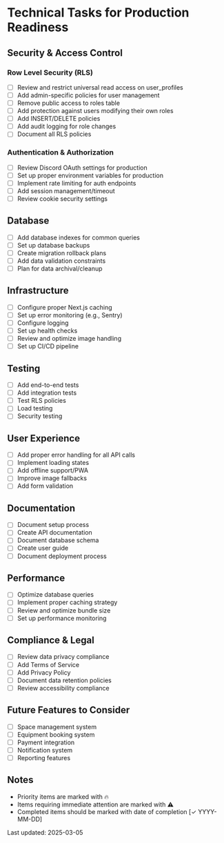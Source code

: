 # Technical Tasks for Production Readiness

## Security & Access Control

### Row Level Security (RLS)
- [ ] Review and restrict universal read access on user_profiles
- [ ] Add admin-specific policies for user management
- [ ] Remove public access to roles table
- [ ] Add protection against users modifying their own roles
- [ ] Add INSERT/DELETE policies
- [ ] Add audit logging for role changes
- [ ] Document all RLS policies

### Authentication & Authorization
- [ ] Review Discord OAuth settings for production
- [ ] Set up proper environment variables for production
- [ ] Implement rate limiting for auth endpoints
- [ ] Add session management/timeout
- [ ] Review cookie security settings

## Database
- [ ] Add database indexes for common queries
- [ ] Set up database backups
- [ ] Create migration rollback plans
- [ ] Add data validation constraints
- [ ] Plan for data archival/cleanup

## Infrastructure
- [ ] Configure proper Next.js caching
- [ ] Set up error monitoring (e.g., Sentry)
- [ ] Configure logging
- [ ] Set up health checks
- [ ] Review and optimize image handling
- [ ] Set up CI/CD pipeline

## Testing
- [ ] Add end-to-end tests
- [ ] Add integration tests
- [ ] Test RLS policies
- [ ] Load testing
- [ ] Security testing

## User Experience
- [ ] Add proper error handling for all API calls
- [ ] Implement loading states
- [ ] Add offline support/PWA
- [ ] Improve image fallbacks
- [ ] Add form validation

## Documentation
- [ ] Document setup process
- [ ] Create API documentation
- [ ] Document database schema
- [ ] Create user guide
- [ ] Document deployment process

## Performance
- [ ] Optimize database queries
- [ ] Implement proper caching strategy
- [ ] Review and optimize bundle size
- [ ] Set up performance monitoring

## Compliance & Legal
- [ ] Review data privacy compliance
- [ ] Add Terms of Service
- [ ] Add Privacy Policy
- [ ] Document data retention policies
- [ ] Review accessibility compliance

## Future Features to Consider
- [ ] Space management system
- [ ] Equipment booking system
- [ ] Payment integration
- [ ] Notification system
- [ ] Reporting features

## Notes
- Priority items are marked with 🔥
- Items requiring immediate attention are marked with ⚠️
- Completed items should be marked with date of completion [✓ YYYY-MM-DD]

Last updated: 2025-03-05